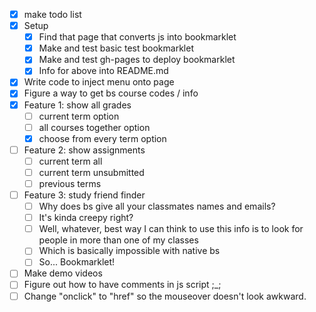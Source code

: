 

- [x] make todo list
- [x] Setup
  - [x] Find that page that converts js into bookmarklet
  - [x] Make and test basic test bookmarklet
  - [x] Make and test gh-pages to deploy bookmarklet
  - [x] Info for above into README.md
- [x] Write code to inject menu onto page
- [x] Figure a way to get bs course codes / info
- [x] Feature 1: show all grades
  - [ ] current term option
  - [ ] all courses together option
  - [x] choose from every term option
- [ ] Feature 2: show assignments
  - [ ] current term all
  - [ ] current term unsubmitted
  - [ ] previous terms
- [ ] Feature 3: study friend finder
  - [ ] Why does bs give all your classmates names and emails?
  - [ ] It's kinda creepy right?
  - [ ] Well, whatever, best way I can think to use this info is to look for people in more than one of my classes
  - [ ] Which is basically impossible with native bs
  - [ ] So... Bookmarklet!
- [ ] Make demo videos
- [ ] Figure out how to have comments in js script ;\_;
- [ ] Change "onclick" to "href" so the mouseover doesn't look awkward.
